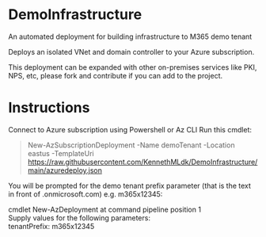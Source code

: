 # DemoInfrastructure
An automated deployment for building infrastructure to M365 demo tenant

Deploys an isolated VNet and domain controller to your Azure subscription.

This deployment can be expanded with other on-premises services like PKI, NPS, etc, please fork and contribute if you can add to the project.

# Instructions
Connect to Azure subscription using Powershell or Az CLI
Run this cmdlet:

> New-AzSubscriptionDeployment -Name demoTenant -Location eastus -TemplateUri https://raw.githubusercontent.com/KennethMLdk/DemoInfrastructure/main/azuredeploy.json

You will be prompted for the demo tenant prefix parameter (that is the text in front of .onmicrosoft.com) e.g. m365x12345:

cmdlet New-AzDeployment at command pipeline position 1 <br>
Supply values for the following parameters:<br>
tenantPrefix: m365x12345
